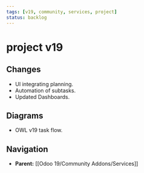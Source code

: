 ```yaml
---
tags: [v19, community, services, project]
status: backlog
---
```

# project v19

## Changes
- UI integrating planning.
- Automation of subtasks.
- Updated Dashboards.

## Diagrams
- OWL v19 task flow.






## Navigation
- **Parent:** [[Odoo 19/Community Addons/Services]]
